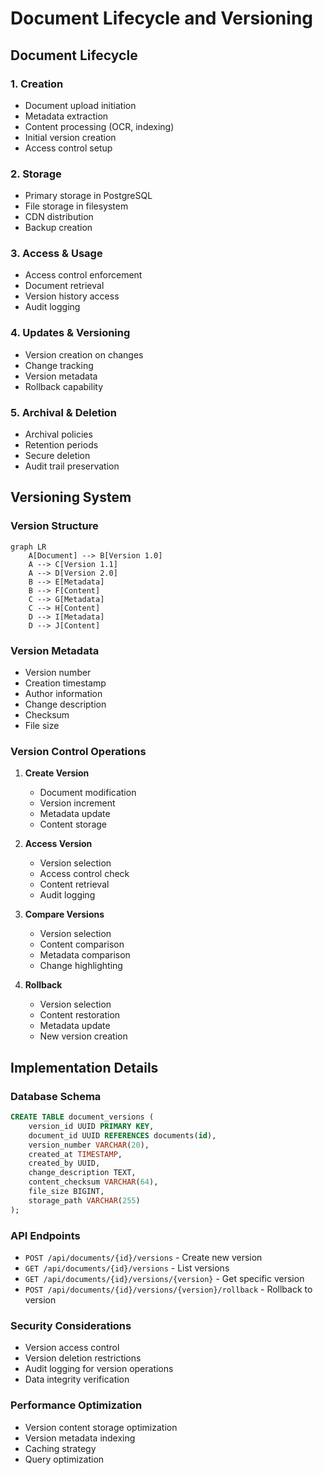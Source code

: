 # Document Lifecycle and Versioning

## Document Lifecycle

### 1. Creation
- Document upload initiation
- Metadata extraction
- Content processing (OCR, indexing)
- Initial version creation
- Access control setup

### 2. Storage
- Primary storage in PostgreSQL
- File storage in filesystem
- CDN distribution
- Backup creation

### 3. Access & Usage
- Access control enforcement
- Document retrieval
- Version history access
- Audit logging

### 4. Updates & Versioning
- Version creation on changes
- Change tracking
- Version metadata
- Rollback capability

### 5. Archival & Deletion
- Archival policies
- Retention periods
- Secure deletion
- Audit trail preservation

## Versioning System

### Version Structure
```mermaid
graph LR
    A[Document] --> B[Version 1.0]
    A --> C[Version 1.1]
    A --> D[Version 2.0]
    B --> E[Metadata]
    B --> F[Content]
    C --> G[Metadata]
    C --> H[Content]
    D --> I[Metadata]
    D --> J[Content]
```

### Version Metadata
- Version number
- Creation timestamp
- Author information
- Change description
- Checksum
- File size

### Version Control Operations
1. **Create Version**
   - Document modification
   - Version increment
   - Metadata update
   - Content storage

2. **Access Version**
   - Version selection
   - Access control check
   - Content retrieval
   - Audit logging

3. **Compare Versions**
   - Version selection
   - Content comparison
   - Metadata comparison
   - Change highlighting

4. **Rollback**
   - Version selection
   - Content restoration
   - Metadata update
   - New version creation

## Implementation Details

### Database Schema
```sql
CREATE TABLE document_versions (
    version_id UUID PRIMARY KEY,
    document_id UUID REFERENCES documents(id),
    version_number VARCHAR(20),
    created_at TIMESTAMP,
    created_by UUID,
    change_description TEXT,
    content_checksum VARCHAR(64),
    file_size BIGINT,
    storage_path VARCHAR(255)
);
```

### API Endpoints
- `POST /api/documents/{id}/versions` - Create new version
- `GET /api/documents/{id}/versions` - List versions
- `GET /api/documents/{id}/versions/{version}` - Get specific version
- `POST /api/documents/{id}/versions/{version}/rollback` - Rollback to version

### Security Considerations
- Version access control
- Version deletion restrictions
- Audit logging for version operations
- Data integrity verification

### Performance Optimization
- Version content storage optimization
- Version metadata indexing
- Caching strategy
- Query optimization 